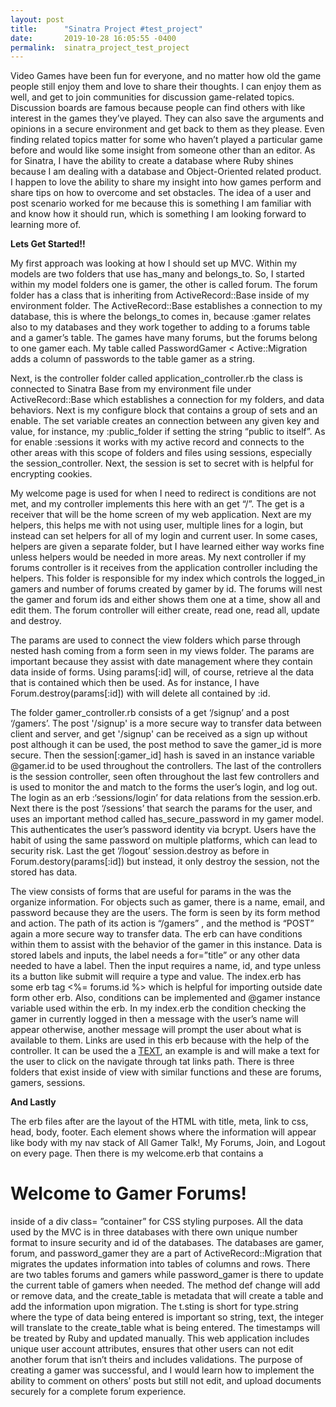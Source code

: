 ```yaml
---
layout: post
title:      "Sinatra Project #test_project"
date:       2019-10-28 16:05:55 -0400
permalink:  sinatra_project_test_project
---
```




Video Games have been fun for everyone, and no matter how old the game people still enjoy them and love to share their thoughts. I can enjoy them as well, and get to join communities for discussion game-related topics. Discussion boards are famous because people can find others with like interest in the games they’ve played. They can also save the arguments and opinions in a secure environment and get back to them as they please. Even finding related topics matter for some who haven’t played a particular game before and would like some insight from someone other than an editor. As for Sinatra, I have the ability to create a database where Ruby shines because I am dealing with a database and Object-Oriented related product. I happen to love the ability to share my insight into how games perform and share tips on how to overcome and set obstacles. The idea of a user and post scenario worked for me because this is something I am familiar with and know how it should run, which is something I am looking forward to learning more of. 

**Lets Get Started!!**

My first approach was looking at how I should set up MVC. Within my models are two folders that use has_many and belongs_to. So, I started within my model folders one is gamer, the other is called forum. The forum folder has a class that is inheriting from ActiveRecord::Base inside of my environment folder. The ActiveRecord::Base establishes a connection to my database, this is where the belongs_to comes in, because :gamer relates also to my databases and they work together to adding to a forums table and a gamer’s table. The games have many forums, but the forums belong to one gamer each. My table called PasswordGamer < Active::Migration adds a column of passwords to the table gamer as a string.

Next, is the controller folder called application_controller.rb the class is connected to Sinatra Base from my environment file under ActiveRecord::Base which establishes a connection for my folders, and data behaviors. Next is my configure block that contains a group of sets and an enable. The set variable creates an connection between any given key and value, for instance, my :public_folder if setting the string “public to itself”. As for enable :sessions it works with my active record and connects to the other areas with this scope of folders and files using sessions, especially the session_controller. Next, the session is set to secret with is helpful for encrypting cookies. 

My welcome page is used for when I need to redirect is conditions are not met, and my controller implements this here with an get “/”. The get is a receiver that will be the home screen of my web application. Next are my helpers, this helps me with not using user, multiple lines for a login, but instead can set helpers for all of my login and current user. In some cases, helpers are given a separate folder, but I have learned either way works fine unless helpers would be needed in more areas. My next controller if my forums controller is it receives from the application controller including the helpers. This folder is responsible for my index which controls the logged_in gamers and number of forums created by gamer by id. The forums will nest the gamer and forum ids and either shows them one at a time, show all and edit them. The forum controller will either create, read one, read all, update and destroy. 

The params are used to connect the view folders which parse through nested hash coming from a form seen in my views folder. The params are important because they assist with date management where they contain data inside of forms. Using params[:id] will, of course, retrieve al the data that is contained which then be used. As for instance, I have Forum.destroy(params[:id]) with will delete all contained by :id. 

The folder gamer_controller.rb consists of a get ‘/signup’ and a post ‘/gamers’. The post '/signup' is a more secure way to transfer data between client and server, and get '/signup' can be received as a sign up without post although it can be used, the post method to save the gamer_id is more secure. Then the session[:gamer_id] hash is saved in an instance variable @gamer.id to be used throughout the controllers. The last of the controllers is the session controller, seen often throughout the last few controllers and is used to monitor the and match to the forms the user’s login, and log out. The login as an erb :‘sessions/login’ for data relations from the session.erb. Next there is the post ‘/sessions’ that search the params for the user, and uses an important method called has_secure_password in my gamer model. This authenticates the user’s password identity via bcrypt. Users have the habit of using the same password on multiple platforms, which can lead to security risk. Last the get ‘/logout’ session.destroy as before in Forum.destory(params[:id]) but instead, it only destroy the session, not the stored has data.

The view consists of forms that are useful for params in the was the organize information. For objects such as gamer, there is a name, email, and password because they are the users. The form is seen by its form method and action. The path of its action is “/gamers” , and the method is “POST” again a more secure way to transfer data. The erb can have conditions within them to assist with the behavior of the gamer in this instance. Data is stored labels and inputs, the label needs a for=”title” or any other data needed to have a label. Then the input requires a name, id, and type unless its a button like submit will require a type and value. The index.erb has some erb tag <%= forums.id %> which is helpful for importing outside date form other erb. Also, conditions can be implemented and @gamer instance variable used within the erb. In my index.erb the condition checking the gamer in currently logged in then a message with the user’s name will appear otherwise, another message will prompt the user about what is available to them. Links are used in this erb because with the help of the controller. It can be used the a <a href=””>TEXT</a>, an example is <a href=”/forums/new”></a> and will make a text for the user to click on the navigate through tat links path. There is three folders that exist inside of view with similar functions and these are forums, gamers, sessions.

**And Lastly**

The erb files after are the layout of the HTML with title, meta, link to css, head, body, footer. Each element shows where the information will appear like body with my nav stack of All Gamer Talk!, My Forums, Join, and Logout on every page. Then there is my welcome.erb that contains a <h1>Welcome to Gamer Forums!</h1> inside of a div class= ”container” for CSS styling purposes. All the data used by the MVC is in three databases with there own unique number format to insure security and id of the databases. The databases are gamer, forum, and password_gamer they are a part of ActiveRecord::Migration that migrates the updates information into tables of columns and rows. There are two tables forums and gamers while password_gamer is there to update the current table of gamers when needed. The method def change will add or remove data, and the create_table is metadata that will create a table and add the information upon migration. The t.sting is short for type.string where the type of data being entered is important so string, text, the integer will translate to the create_table what is being entered. The timestamps will be treated by Ruby and updated manually. This web application includes unique user account attributes, ensures that other users can not edit another forum that isn’t theirs and includes validations. The purpose of creating a gamer was successful, and I would learn how to implement the ability to comment on others’ posts but still not edit, and upload documents securely for a complete forum experience. 






